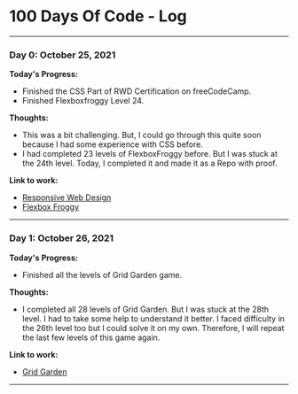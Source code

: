 # 100 Days Of Code - Log

***
### Day 0: October 25, 2021

**Today's Progress:**
- Finished the CSS Part of RWD Certification on freeCodeCamp.
- Finished Flexboxfroggy Level 24.

**Thoughts:** 
- This was a bit challenging. But, I could go through this quite soon because I had some experience with CSS before.
- I had completed 23 levels of FlexboxFroggy before. But I was stuck at the 24th level. Today, I completed it and made it as a Repo with proof.

**Link to work:**
- [Responsive Web Design](https://github.com/ckvignesh/FreeCodeCamp/tree/master/Responsive%20Web%20Design/CSS)
- [Flexbox Froggy](https://github.com/ckvignesh/flexboxFroggySolution)

***
### Day 1: October 26, 2021

**Today's Progress:**
<!-- - Finished the CSS Part of RWD Certification on freeCodeCamp. -->
- Finished all the levels of Grid Garden game.

**Thoughts:** 
<!-- - This was a bit challenging. But, I could go through this quite soon because I had some experience with CSS before. -->
- I completed all 28 levels of Grid Garden. But I was stuck at the 28th level. I had to take some help to understand it better. I faced difficulty in the 26th level too but I could solve it on my own. Therefore, I will repeat the last few levels of this game again.

**Link to work:**
<!-- - [Responsive Web Design](https://github.com/ckvignesh/FreeCodeCamp/tree/master/Responsive%20Web%20Design/CSS) -->
- [Grid Garden](https://github.com/ckvignesh/gridGardenSolution)

***








<!-- ### Day 1: October 26, 2021

**Today's Progress**: Type here

**Thoughts:** Type here

**Link to work:** [Here](https://codepen.io/ckvignesh/pen/PoKpqjr)

### Day 2: October 27, 2021

**Today's Progress**: Type here

**Thoughts:** Type here

**Link to work:**  -->
